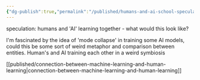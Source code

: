 ```yaml
---
{"dg-publish":true,"permalink":"/published/humans-and-ai-school-speculation/","noteIcon":""}
---
```


speculation: humans and 'AI' learning together - what would this look like?

I'm fascinated by the idea of 'mode collapse' in training some AI models, could this be some sort of weird metaphor and comparison between entities. Human's and AI training each other in a weird symbiosis

[[published/connection-between-machine-learning-and-human-learning\|connection-between-machine-learning-and-human-learning]]